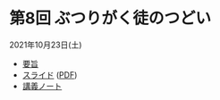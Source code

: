# 第8回 ぶつりがく徒のつどい

2021年10月23日(土)

- [要旨](https://ohno.github.io/butsudoi2021/abstract/abstract.pdf)
- [スライド](https://ohno.github.io/butsudoi2021/slides/slides.html) ([PDF](https://ohno.github.io/butsudoi2021/slides/slides.pdf))
- [講義ノート](https://ohno.github.io/butsudoi2021/note/note.html)
